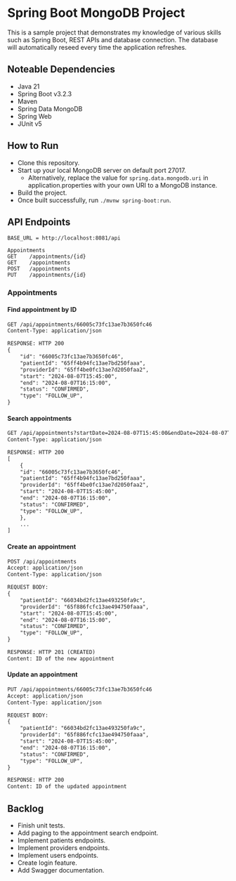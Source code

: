 # Spring Boot MongoDB Project

This is a sample project that demonstrates my knowledge of various skills such as Spring Boot, REST APIs and database connection. The database will automatically reseed every time the application refreshes.

## Noteable Dependencies
* Java 21
* Spring Boot v3.2.3
* Maven
* Spring Data MongoDB
* Spring Web
* JUnit v5

## How to Run
* Clone this repository.
* Start up your local MongoDB server on default port 27017.
  * Alternatively, replace the value for `spring.data.mongodb.uri` in application.properties with your own URI to a MongoDB instance.
* Build the project.
* Once built successfully, run `./mvnw spring-boot:run`.

## API Endpoints
```
BASE_URL = http://localhost:8081/api

Appointments
GET    /appointments/{id}
GET    /appointments
POST   /appointments
PUT    /appointments/{id}
```

### Appointments

#### Find appointment by ID
```dtd
GET /api/appointments/66005c73fc13ae7b3650fc46
Content-Type: application/json

RESPONSE: HTTP 200
{
    "id": "66005c73fc13ae7b3650fc46",
    "patientId": "65ff4b94fc13ae7bd250faaa",
    "providerId": "65ff4be0fc13ae7d2050faa2",
    "start": "2024-08-07T15:45:00",
    "end": "2024-08-07T16:15:00",
    "status": "CONFIRMED",
    "type": "FOLLOW_UP",
}
```

#### Search appointments
```dtd
GET /api/appointments?startDate=2024-08-07T15:45:00&endDate=2024-08-07T16:15:00&providerId=65ff4be0fc13ae7d2050faa2&patientId=65ff4b94fc13ae7bd250faaa
Content-Type: application/json

RESPONSE: HTTP 200
[
    {
    "id": "66005c73fc13ae7b3650fc46",
    "patientId": "65ff4b94fc13ae7bd250faaa",
    "providerId": "65ff4be0fc13ae7d2050faa2",
    "start": "2024-08-07T15:45:00",
    "end": "2024-08-07T16:15:00",
    "status": "CONFIRMED",
    "type": "FOLLOW_UP",
    },
    ...
]
```

#### Create an appointment
```dtd
POST /api/appointments
Accept: application/json
Content-Type: application/json

REQUEST BODY:
{
    "patientId": "66034bd2fc13ae493250fa9c",
    "providerId": "65f886fcfc13ae494750faaa",
    "start": "2024-08-07T15:45:00",
    "end": "2024-08-07T16:15:00",
    "status": "CONFIRMED",
    "type": "FOLLOW_UP",
}

RESPONSE: HTTP 201 (CREATED)
Content: ID of the new appointment
```

#### Update an appointment
```dtd
PUT /api/appointments/66005c73fc13ae7b3650fc46
Accept: application/json
Content-Type: application/json

REQUEST BODY:
{
    "patientId": "66034bd2fc13ae493250fa9c",
    "providerId": "65f886fcfc13ae494750faaa",
    "start": "2024-08-07T15:45:00",
    "end": "2024-08-07T16:15:00",
    "status": "CONFIRMED",
    "type": "FOLLOW_UP",
}

RESPONSE: HTTP 200
Content: ID of the updated appointment
```

## Backlog
* Finish unit tests.
* Add paging to the appointment search endpoint.
* Implement patients endpoints.
* Implement providers endpoints.
* Implement users endpoints.
* Create login feature.
* Add Swagger documentation.